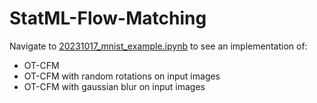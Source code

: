 # StatML-Flow-Matching

Navigate to [20231017_mnist_example.ipynb](https://github.com/marcel9100/StatML-Flow-Matching/blob/main/20231017_mnist_example.ipynb) to see an implementation of:
- OT-CFM
- OT-CFM with random rotations on input images
- OT-CFM with gaussian blur on input images

